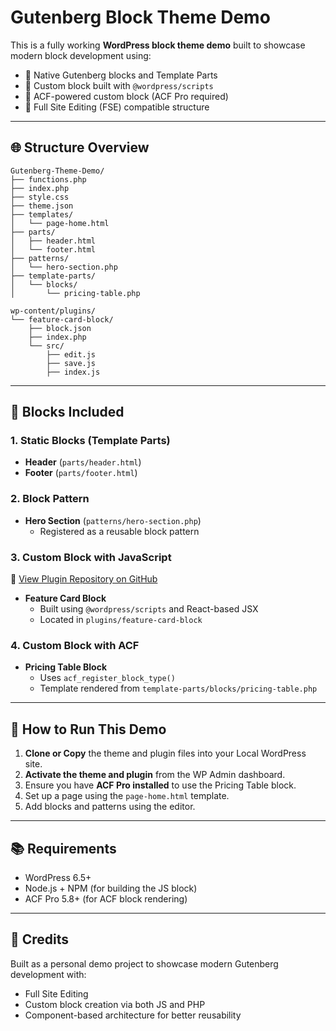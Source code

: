 # Gutenberg Block Theme Demo

This is a fully working **WordPress block theme demo** built to showcase modern block development using:

- 🔧 Native Gutenberg blocks and Template Parts
- 🧱 Custom block built with `@wordpress/scripts`
- 🧩 ACF-powered custom block (ACF Pro required)
- 🎨 Full Site Editing (FSE) compatible structure

---

## 🌐 Structure Overview

```plaintext
Gutenberg-Theme-Demo/
├── functions.php
├── index.php
├── style.css
├── theme.json
├── templates/
│   └── page-home.html
├── parts/
│   ├── header.html
│   └── footer.html
├── patterns/
│   └── hero-section.php
├── template-parts/
│   └── blocks/
│       └── pricing-table.php

wp-content/plugins/
└── feature-card-block/
    ├── block.json
    ├── index.php
    └── src/
        ├── edit.js
        ├── save.js
        ├── index.js
```

--- 

## 🔨 Blocks Included

### 1. **Static Blocks (Template Parts)**

- **Header** (`parts/header.html`)
- **Footer** (`parts/footer.html`)

### 2. **Block Pattern**

- **Hero Section** (`patterns/hero-section.php`)
  - Registered as a reusable block pattern

### 3. **Custom Block with JavaScript**
🔗 [View Plugin Repository on GitHub](https://github.com/LeopoldoLira/feature-card-block-demo)

- **Feature Card Block**
  - Built using `@wordpress/scripts` and React-based JSX
  - Located in `plugins/feature-card-block`

### 4. **Custom Block with ACF**

- **Pricing Table Block**
  - Uses `acf_register_block_type()`
  - Template rendered from `template-parts/blocks/pricing-table.php`

---

## 🚀 How to Run This Demo

1. **Clone or Copy** the theme and plugin files into your Local WordPress site.
2. **Activate the theme and plugin** from the WP Admin dashboard.
3. Ensure you have **ACF Pro installed** to use the Pricing Table block.
4. Set up a page using the `page-home.html` template.
5. Add blocks and patterns using the editor.

---

## 📚 Requirements

- WordPress 6.5+
- Node.js + NPM (for building the JS block)
- ACF Pro 5.8+ (for ACF block rendering)

---

## 🤝 Credits

Built as a personal demo project to showcase modern Gutenberg development with:

- Full Site Editing
- Custom block creation via both JS and PHP
- Component-based architecture for better reusability
